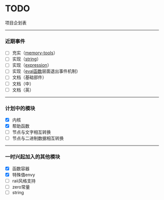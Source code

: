 # TODO  
项目企划表  

__________

### 近期事件  

- [ ] 充实（[memory-tools](forinclude/elc/files/base/memtools.hpp)）  
- [ ] 实现（[string](forinclude/elc/files/string)）  
- [ ] 实现（[expression](forinclude/elc/files/expression)）  
- [ ] 实现（[eval函数](forinclude/elc/files/core/eval.hpp)层面退出事件机制）  
- [ ] 文档（基础部件）  
- [ ] 文档（中）  
- [ ] 文档（英）  

__________

### 计划中的模块  

- [x] 内核  
- [x] 帮助函数  
- [ ] 节点与文字相互转换  
- [ ] 节点与二进制数据相互转换  

__________

### 一时兴起加入的其他模块  

- [x] 函数容器  
- [x] 特殊值envy  
- [ ] raii风格支持  
- [ ] zero常量  
- [ ] string  
